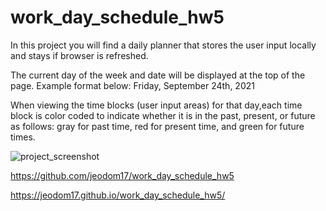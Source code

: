 # work_day_schedule_hw5

In this project you will find a daily planner that stores the user input locally and stays if browser is refreshed.

The current day of the week and date will be displayed at the top of the page. Example format below:
Friday, September 24th, 2021

When viewing the time blocks (user input areas) for that day,each time block is color coded to indicate whether it is in the past, present, or future as follows: gray for past time, red for present time, and green for future times.

![project_screenshot](https://user-images.githubusercontent.com/89877208/134756605-76879be7-b95c-49ba-b3b4-5f4f4f8b14c1.jpg)


https://github.com/jeodom17/work_day_schedule_hw5

https://jeodom17.github.io/work_day_schedule_hw5/

